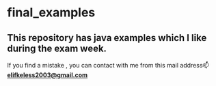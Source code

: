 # final_examples
## This repository has java examples which I like during the exam week.
If you find a mistake , you can contact with me from this mail address📫 **elifkeless2003@gmail.com**
